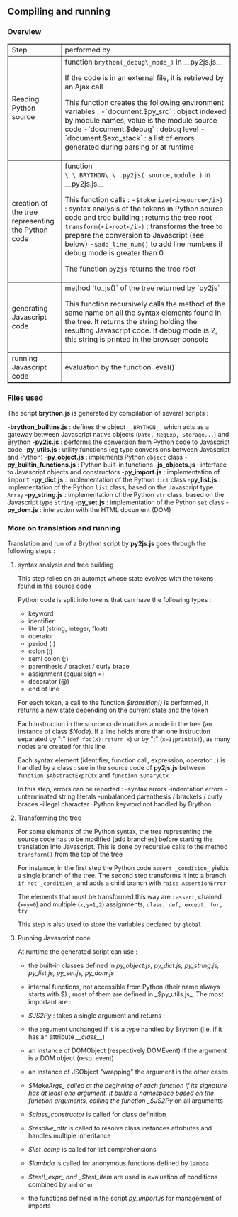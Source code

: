 Compiling and running
---------------------

### Overview

<table border=1 cellpadding =5>
<tr><td>Step </td><td>performed by</td></tr>
<tr>
 <td>Reading Python source</td>
 <td>function <code>brython(_debug\_mode_)</code> in __py2js.js__
  <p>If the code is in an external file, it is retrieved by an Ajax call
  <p>This function creates the following environment variables :
  -`document.$py_src` : object indexed by module names, value is the module source code
  -`document.$debug` : debug level
  -`document.$exc_stack` : a list of errors generated during parsing or at runtime
</td>
</tr>

<tr>
 <td>creation of the tree representing the Python code</td>
 <td>function <code>\_\_BRYTHON\_\_.py2js(_source,module_)</code> in __py2js.js__
  
  This function calls :
  -`$tokenize(<i>source</i>)` : syntax analysis of the tokens in Python source code and tree building ; returns the tree root
  -`transform(<i>root</i>)` : transforms the tree to prepare the conversion to Javascript (see below)
  -`$add_line_num()` to add line numbers if debug mode is greater than 0
  
  The function `py2js` returns the tree root
</td>
</tr>

<tr>
 <td>generating Javascript code</td>
 <td>method `to_js()` of the tree returned by `py2js`

 This function recursively calls the method of the same name on all the syntax elements found in the tree. It returns the string holding the resulting Javascript code. If debug mode is 2, this string is printed in the browser console
 </td>
</tr>

<tr>
 <td>running Javascript code</td>
 <td>evaluation by the function `eval()`</td>
</tr>

</table>

### Files used

The script __brython.js__ is generated by compilation of several scripts :

-**brython\_builtins.js** : defines the object `__BRYTHON__` which acts as a gateway between Javascript native objects (`Date, RegExp, Storage...`) and Brython
-**py2js.js** : performs the conversion from Python code to Javascript code
-**py\_utils.js** : utility functions (eg type conversions between Javascript and Python)
-**py\_object.js** : implements Python `object` class
-**py\_builtin\_functions.js** : Python built-in functions
-**js\_objects.js** : interface to Javascript objects and constructors
-**py\_import.js** : implementation of <tt>import</tt>
-**py\_dict.js** : implementation of the Python `dict` class
-**py\_list.js** : implementation of the Python `list` class, based on the Javascript type `Array`
-**py\_string.js** : implementation of the Python `str` class, based on the Javascript type `String`
-**py\_set.js** : implementation of the Python `set` class
-**py\_dom.js** : interaction with the HTML document (DOM)

### More on translation and running

Translation and run of a Brython script by **py2js.js** goes through the following steps :
<ol>
<li>syntax analysis and tree building

  This step relies on an automat whose state evolves with the tokens found in the source code
  
  Python code is split into tokens that can have the following types : 

  - keyword
  - identifier
  - literal (string, integer, float)
  - operator
  - period (.)
  - colon (:)
  - semi colon (;)
  - parenthesis / bracket / curly brace
  - assignment (equal sign =)
  - decorator (@)
  - end of line

For each token, a call to the function _$transition()_ is performed, it returns a new state depending on the current state and the token

Each instruction in the source code matches a node in the tree (an instance of class _$Node_). If a line holds more than one instruction separated by  ":" (`def foo(x):return x`) or by ";" (`x=1;print(x)`), as many nodes are created for this line

Each syntax element (identifier, function call, expression, operator...) is handled by a class : see in the source code of  **py2js.js** between `function $AbstractExprCtx` and `function $UnaryCtx`

In this step, errors can be reported : 
-syntax errors
-indentation errors
-unterminated string literals
-unbalanced parenthesis / brackets / curly braces
-illegal character
-Python keyword not handled by Brython

<li>Transforming the tree

For some elements of the Python syntax, the tree representing the source code has to be modified (add branches) before starting the translation into Javascript. This is done by recursive calls to the method `transform()` from the top of the tree

For instance, in the first step the Python code `assert _condition_` yields a single branch of the tree. The second step transforms it into a branch `if not _condition_` and adds a child branch with `raise AssertionError`

The elements that must be transformed this way are : `assert`, chained (`x=y=0`) and multiple (`x,y=1,2`) assignments, `class, def, except, for, try`

This step is also used to store the variables declared by `global`

<li>Running Javascript code

At runtime the generated script can use :

- the built-in classes defined in _py\_object.js, py\_dict.js, py\_string.js, py\_list.js, py\_set.js, py\_dom.js_
- internal functions, not accessible from Python (their name always starts with $) ; most of them are defined in _$py\_utils.js_. The most important are :
 - _$JS2Py_ : takes a single argument and returns :
  - the argument unchanged if it is a type handled by Brython (i.e. if it has an attribute _\_\_class\_\__)
  - an instance of DOMObject (respectively DOMEvent) if the argument is a DOM object (resp. event)
  - an instance of JSObject "wrapping" the argument in the other cases

 - _$MakeArgs_ called at the beginning of each function if its signature has at least one argument. It builds a namespace based on the function arguments, calling the function _$JS2Py_ on all arguments
 - _$class\_constructor_ is called for class definition
 - _$resolve\_attr_ is called to resolve class instances attributes and handles multiple inheritance
 - _$list\_comp_ is called for list comprehensions
 - _$lambda_ is called for anonymous functions defined by `lambda`
 - _$test\_expr_ and _$test\_item_ are used in evaluation of conditions combined by `and` or `or`

- the functions defined in the script _py\_import.js_ for management of imports

</ol>
